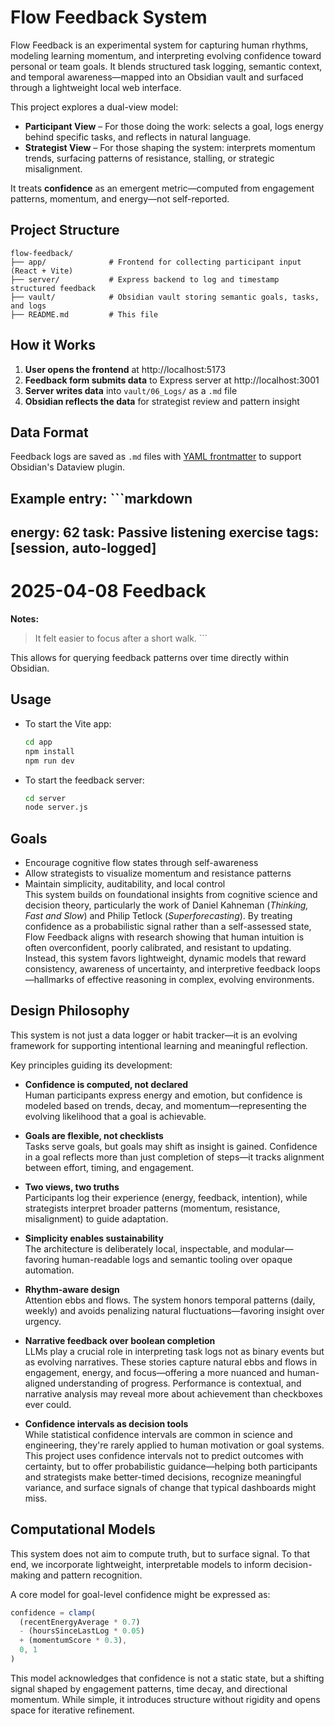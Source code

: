 # Flow Feedback System

Flow Feedback is an experimental system for capturing human rhythms, modeling learning momentum, and interpreting evolving confidence toward personal or team goals. It blends structured task logging, semantic context, and temporal awareness—mapped into an Obsidian vault and surfaced through a lightweight local web interface.

This project explores a dual-view model:
- **Participant View** – For those doing the work: selects a goal, logs energy behind specific tasks, and reflects in natural language.
- **Strategist View** – For those shaping the system: interprets momentum trends, surfacing patterns of resistance, stalling, or strategic misalignment.

It treats **confidence** as an emergent metric—computed from engagement patterns, momentum, and energy—not self-reported.

## Project Structure

```
flow-feedback/
├── app/              # Frontend for collecting participant input (React + Vite)
├── server/           # Express backend to log and timestamp structured feedback
├── vault/            # Obsidian vault storing semantic goals, tasks, and logs
├── README.md         # This file
```

## How it Works

1. **User opens the frontend** at http://localhost:5173  
2. **Feedback form submits data** to Express server at http://localhost:3001  
3. **Server writes data** into `vault/06_Logs/` as a `.md` file  
4. **Obsidian reflects the data** for strategist review and pattern insight

## Data Format

Feedback logs are saved as `.md` files with [YAML frontmatter](https://help.obsidian.md/Advanced+topics/YAML+front+matter) to support Obsidian's Dataview plugin.

Example entry:
\`\`\`markdown
---
energy: 62
task: Passive listening exercise
tags: [session, auto-logged]
---

# 2025-04-08 Feedback

**Notes:**  
> It felt easier to focus after a short walk.
\`\`\`

This allows for querying feedback patterns over time directly within Obsidian.

## Usage

- To start the Vite app:
  ```bash
  cd app
  npm install
  npm run dev
  ```

- To start the feedback server:
  ```bash
  cd server
  node server.js
  ```

## Goals

- Encourage cognitive flow states through self-awareness  
- Allow strategists to visualize momentum and resistance patterns  
- Maintain simplicity, auditability, and local control  
This system builds on foundational insights from cognitive science and decision theory, particularly the work of Daniel Kahneman (_Thinking, Fast and Slow_) and Philip Tetlock (_Superforecasting_). By treating confidence as a probabilistic signal rather than a self-assessed state, Flow Feedback aligns with research showing that human intuition is often overconfident, poorly calibrated, and resistant to updating. Instead, this system favors lightweight, dynamic models that reward consistency, awareness of uncertainty, and interpretive feedback loops—hallmarks of effective reasoning in complex, evolving environments.

## Design Philosophy

This system is not just a data logger or habit tracker—it is an evolving framework for supporting intentional learning and meaningful reflection.

Key principles guiding its development:

- **Confidence is computed, not declared**  
  Human participants express energy and emotion, but confidence is modeled based on trends, decay, and momentum—representing the evolving likelihood that a goal is achievable.

- **Goals are flexible, not checklists**  
  Tasks serve goals, but goals may shift as insight is gained. Confidence in a goal reflects more than just completion of steps—it tracks alignment between effort, timing, and engagement.

- **Two views, two truths**  
  Participants log their experience (energy, feedback, intention), while strategists interpret broader patterns (momentum, resistance, misalignment) to guide adaptation.

- **Simplicity enables sustainability**  
  The architecture is deliberately local, inspectable, and modular—favoring human-readable logs and semantic tooling over opaque automation.

- **Rhythm-aware design**  
  Attention ebbs and flows. The system honors temporal patterns (daily, weekly) and avoids penalizing natural fluctuations—favoring insight over urgency.

- **Narrative feedback over boolean completion**  
  LLMs play a crucial role in interpreting task logs not as binary events but as evolving narratives. These stories capture natural ebbs and flows in engagement, energy, and focus—offering a more nuanced and human-aligned understanding of progress. Performance is contextual, and narrative analysis may reveal more about achievement than checkboxes ever could.

- **Confidence intervals as decision tools**  
  While statistical confidence intervals are common in science and engineering, they're rarely applied to human motivation or goal systems. This project uses confidence intervals not to predict outcomes with certainty, but to offer probabilistic guidance—helping both participants and strategists make better-timed decisions, recognize meaningful variance, and surface signals of change that typical dashboards might miss.

## Computational Models

This system does not aim to compute truth, but to surface signal. To that end, we incorporate lightweight, interpretable models to inform decision-making and pattern recognition.

A core model for goal-level confidence might be expressed as:

```js
confidence = clamp(
  (recentEnergyAverage * 0.7)
  - (hoursSinceLastLog * 0.05)
  + (momentumScore * 0.3),
  0, 1
)
```

This model acknowledges that confidence is not a static state, but a shifting signal shaped by engagement patterns, time decay, and directional momentum. While simple, it introduces structure without rigidity and opens space for iterative refinement.